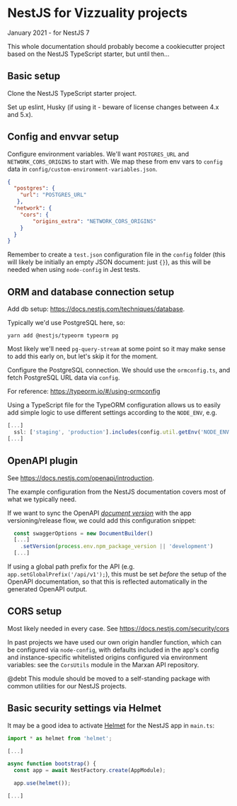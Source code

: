 # NestJS for Vizzuality projects

January 2021 - for NestJS 7

This whole documentation should probably become a cookiecutter project based
on the NestJS TypeScript starter, but until then...

## Basic setup

Clone the NestJS TypeScript starter project.

Set up eslint, Husky (if using it - beware of license changes between 4.x and
5.x).

## Config and envvar setup

Configure environment variables. We'll want `POSTGRES_URL` and
`NETWORK_CORS_ORIGINS` to start with. We map these from env vars to `config`
data in `config/custom-environment-variables.json`.

```json
{
  "postgres": {
    "url": "POSTGRES_URL"
   },
  "network": {
    "cors": {
        "origins_extra": "NETWORK_CORS_ORIGINS"
    }
  }
}
```

Remember to create a `test.json` configuration file in the `config` folder (this
will likely be initially an empty JSON document: just `{}`), as this will be
needed when using `node-config` in Jest tests.

## ORM and database connection setup

Add db setup: https://docs.nestjs.com/techniques/database.

Typically we'd use PostgreSQL here, so:

```
yarn add @nestjs/typeorm typeorm pg
```

Most likely we'll need `pg-query-stream` at some point so it may make sense to
add this early on, but let's skip it for the moment.

Configure the PostgreSQL connection. We should use the `ormconfig.ts`, and
fetch PostgreSQL URL data via `config`.

For reference: https://typeorm.io/#/using-ormconfig

Using a TypeScript file for the TypeORM configuration allows us to easily add
simple logic to use different settings according to the `NODE_ENV`, e.g.

```typescript
[...]
  ssl: ['staging', 'production'].includes(config.util.getEnv('NODE_ENV')) ? true : false,
[...]
```

## OpenAPI plugin

See https://docs.nestjs.com/openapi/introduction.

The example configuration from the NestJS documentation covers most of what we
typically need.

If we want to sync the OpenAPI [*document
version*](http://spec.openapis.org/oas/v3.0.3#fixed-fields-0) with the app
versioning/release flow, we could add this configuration snippet:

```typescript
  const swaggerOptions = new DocumentBuilder()
  [...]
    .setVersion(process.env.npm_package_version || 'development')
  [...]
```

If using a global path prefix for the API (e.g.
`app.setGlobalPrefix('/api/v1');`), this must be set *before* the setup of the
OpenAPI documentation, so that this is reflected automatically in the generated
OpenAPI output.

## CORS setup

Most likely needed in every case. See https://docs.nestjs.com/security/cors

In past projects we have used our own origin handler function, which can be
configured via `node-config`, with defaults included in the app's config and
instance-specific whitelisted origins configured via environment variables: see
the `CorsUtils` module in the Marxan API repository.

@debt This module should be moved to a self-standing package with common
utilities for our NestJS projects.

## Basic security settings via Helmet

It may be a good idea to activate [Helmet](https://www.npmjs.com/package/helmet)
for the NestJS app in `main.ts`:

```typescript
import * as helmet from 'helmet';

[...]

async function bootstrap() {
  const app = await NestFactory.create(AppModule);

  app.use(helmet());

[...]
```
